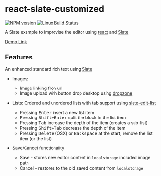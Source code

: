# react-slate-customized

[![NPM version](https://badge.fury.io/js/slate-edit-list.svg)](http://badge.fury.io/js/slate-edit-list)
[![Linux Build Status](https://travis-ci.org/GitbookIO/slate-edit-list.png?branch=master)](https://travis-ci.org/GitbookIO/slate-edit-list)

A Slate example to improvise the editor using [react](https://github.com/facebook/create-react-app) and [Slate](https://www.slatejs.org/#/rich-text)

[Demo Link](https://halumz.github.io/react-slate-customized)

## Features

An enhanced standard rich text using [Slate](https://www.slatejs.org/#/rich-text)

* Images:

  * Image linking fron url
  * Image upload with button drop desktop using [dropzone](https://github.com/enyo/dropzone)

* Lists:
  Ordered and unordered lists with tab support using [slate-edit-list](https://github.com/GitbookIO/slate-edit-list)

  * Pressing <kbd>Enter</kbd> insert a new list item
  * Pressing <kbd>Shift+Enter</kbd> split the block in the list item
  * Pressing <kbd>Tab</kbd> increase the depth of the item (creates a sub-list)
  * Pressing <kbd>Shift+Tab</kbd> decrease the depth of the item
  * Pressing <kbd>Delete</kbd> (OSX) or <kbd>Backspace</kbd> at the start, remove the list item (or the list)

* Save/Cancel functionality
  * Save - stores new editor content in `localstorage` included image path
  * Cancel - restores to the old saved content from `localstorage`
